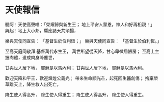 # 天使報信

聽阿！天使高聲唱：「榮耀歸與新生王；
地上平安人蒙恩，神人和好再相親！」
興起！地上大小邦，響應諸天共頌揚，

樂與天使同宣告：
「基督生於伯利恆；」
樂與天使同宣告：
「基督生於伯利恆。」

至高天庭同敬拜 基督萬代永生王，
萬世所望從天降，甘心卑微居陋房；
至高上主披肉體，道成肉身降麈世，

甘與世人居下地，
耶穌是以馬內利；
甘與世人居下地，
耶穌是以馬內利。

歡迎天降和平王，歡迎輝煌公義光；
帶來生命顯光芒，起死回生醫創傷；
捨棄榮華離天上，降生救人出死亡，

降生使人得高升，
降生使人得重生；
降生使人得高升，
降生使人得重生。
